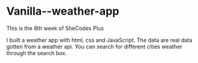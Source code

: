 # Vanilla--weather-app
This is the 8th week of SheCodes Plus

I built a weather app with html, css and JavaScript. 
The data are real data gotten from a weather api.
You can search for different cities weather through the search box.
